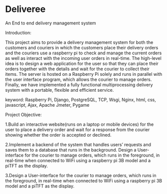 # Deliveree
An End to end delivery management system

Introduction:

This project aims to provide a delivery management system for both the customers and couriers in which the customers place their delivery orders and the couriers use a raspberry pi to check and manage the current orders as well as interact with the incoming user orders in real-time. The high-level idea is to design a web application for the user so that they can place their orders together with the details and wait for the courier to collect their items. The server is hosted on a Raspberry Pi solely and runs in parallel with the user interface program, which allows the courier to manage orders. Finally, we have implemented a fully functional multiprocessing delivery system with a portable, flexible and efficient service. 

keyword: Raspberry Pi, Django, PostgreSQL, TCP, Wsgi, Nginx, html, css, javascript, Ajax, Apache Jmeter, Pygame

Project Objective:

1.Build an interactive website(runs on a laptop or mobile devices) for the user to place a delivery order and wait for a response from the courier showing whether the order is accepted or declined.

2.Implement a backend of the system that handles users’ requests and saves them to a database that runs in the background.
Design a User-interface for the courier to manage orders, which runs in the foreground, in real-time when connected to WiFi using a raspberry pi 3B model and a piTFT as the display.

3.Design a User-interface for the courier to manage orders, which runs in the foreground, in real-time when connected to WiFi using a raspberry pi 3B model and a piTFT as the display.
